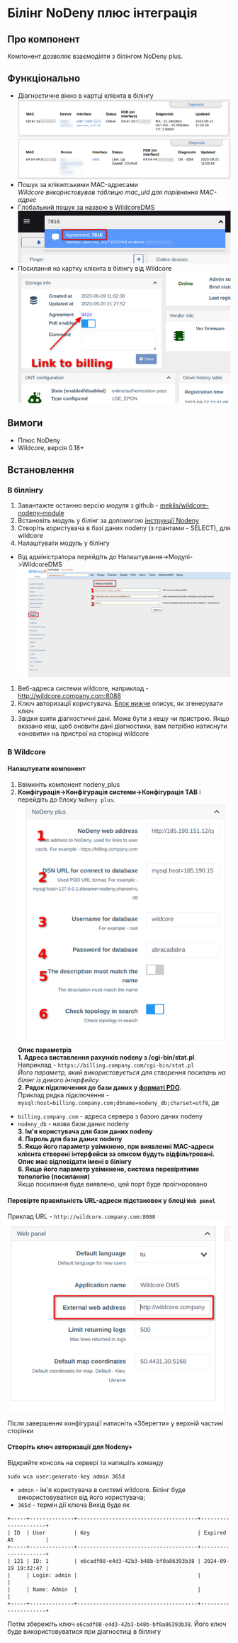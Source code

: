 # Білінг NoDeny плюс інтеграція
## Про компонент
Компонент дозволяє взаємодіяти з білінгом NoDeny plus.    


## Функціонально
* Діагностичне вікно в картці клієнта в білінгу
![olts](./../assets/nodeny_plus_zte_diag.png)
![olts](./../assets/nodeny_plus_huawei_diag.png)
* Пошук за клієнтськими MAC-адресами    
*Wildcore використовував таблицю mac_uid для порівняння MAC-адрес*
* Глобальний пошук за назвою в WildcoreDMS    
![olts](./../assets/nodeny_plus_global_search.png)
* Посилання на картку клієнта в білінгу від Wildcore
![olts](./../assets/nodeny_plus_link_to_billing.png)

## Вимоги
* Плюс NoDeny
* Wildcore, версія 0.18+

## Встановлення
### В біллінгу
1. Завантажте останню версію модуля з github - [meklis/wildcore-nodeny-module](https://github.com/meklis/wildcore-nodeny-module/releases)
2. Встановіть модуль у білінг за допомогою [інструкції Nodeny](https://wiki.nodeny.com.ua/index.php?title=%D0%A3%D1%81%D1%82%D0%B0%D0%BD%D0%BE%D0%B2%D0%BA%D0%B0_%D0%BC%D0%BE%D0%B4%D1%83%D0%BB%D0%B5%D0%B9)
3. Створіть користувача в базі даних nodeny (з грантами - SELECT), для wildcore
4. Налаштувати модуль у білінгу
* Від адміністратора перейдіть до Налаштування->Модулі->WildcoreDMS
![olts](./../assets/nodeny_plus_billing_config.png)
1. Веб-адреса системи wildcore, наприклад - http://wildcore.company.com:8088    
2. Ключ авторизації користувача. [Блок нижче](#generate-auth-key-for-billing-) описує, як згенерувати ключ
3. Звідки взяти діагностичні дані. Може бути з кешу чи пристрою. Якщо вказано кеш, щоб оновити дані діагностики, вам потрібно натиснути «оновити» на пристрої на сторінці wildcore


### В Wildcore
#### Налаштувати компонент    
1. Ввімкніть компонент nodeny_plus
2. **Конфігурація->Конфігурація системи->Конфігурація TAB** і перейдіть до блоку `NoDeny plus`.    
![](./../assets/nodeny_plus_wildcore_config.png)    
**Опис параметрів**    
**1. Адреса виставлення рахунків nodeny з /cgi-bin/stat.pl**.    
Наприклад - `https://billing.company.com/cgi-bin/stat.pl`    
_Його параметр, який використовується для створення посилань на білінг із дикого інтерфейсу_    
**2. Рядок підключення до бази даних у [форматі PDO](https://www.php.net/manual/en/pdo.connections.php).**    
Приклад рядка підключення - `mysql:host=billing.company.com;dbname=nodeny_db;charset=utf8`, де    
- `billing.company.com` - адреса сервера з базою даних nodeny    
- `nodeny_db` - назва бази даних nodeny    
**3. Ім'я користувача для бази даних nodeny**    
**4. Пароль для бази даних nodeny**    
**5. Якщо його параметр увімкнено, при виявленні MAC-адреси клієнта створені інтерфейси за описом будуть відфільтровані. Опис має відповідати імені в білінгу**    
**6. Якщо його параметр увімкнено, система перевірятиме топологію (посилання)**    
Якщо посилання буде виявлено, цей порт буде проігноровано    

#### Перевірте правильність URL-адреси підстановок у блоці `Web panel`    
Приклад URL - `http://wildcore.company.com:8088`    
![](./../assets/nodeny_plus_config_wildcore_address.png)    

Після завершення конфігурації натисніть «Зберегти» у верхній частині сторінки    
#### Створіть ключ авторизації для Nodeny+    
Відкрийте консоль на сервері та напишіть команду
```     
sudo wca user:generate-key admin 365d     
```     
* `admin` - ім'я користувача в системі wildcore. Білінг буде використовуватися від його користувача;
* `365d` - термін дії ключа
Вихід буде як
```     
+-----+--------------+--------------------------------------+---------------------+     
| ID  | User         | Key                                  | Expired At          |     
+-----+--------------+--------------------------------------+---------------------+     
| 121 | ID: 1        | e6cadf08-e4d3-42b3-b48b-bf0a86393b38 | 2024-09-19 19:32:47 |     
|     | Login: admin |                                      |                     |     
|     | Name: Admin  |                                      |                     |     
+-----+--------------+--------------------------------------+---------------------+     
```     
Потім збережіть ключ `e6cadf08-e4d3-42b3-b48b-bf0a86393b38`. Його ключ буде використовуватися при діагностиці в біллнгу


